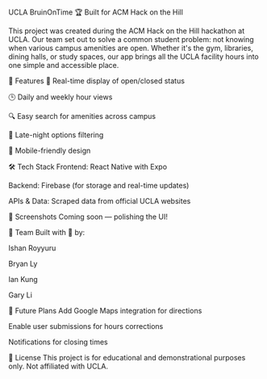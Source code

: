 UCLA BruinOnTime
🏆 Built for ACM Hack on the Hill

This project was created during the ACM Hack on the Hill hackathon at UCLA. Our team set out to solve a common student problem: not knowing when various campus amenities are open. Whether it's the gym, libraries, dining halls, or study spaces, our app brings all the UCLA facility hours into one simple and accessible place.

🚀 Features
📍 Real-time display of open/closed status

🕒 Daily and weekly hour views

🔍 Easy search for amenities across campus

🌙 Late-night options filtering

📱 Mobile-friendly design

🛠 Tech Stack
Frontend: React Native with Expo

Backend: Firebase (for storage and real-time updates)

APIs & Data: Scraped data from official UCLA websites

📸 Screenshots
Coming soon — polishing the UI!

👥 Team
Built with 💙 by:

Ishan Royyuru

Bryan Ly

Ian Kung

Gary Li

📌 Future Plans
Add Google Maps integration for directions

Enable user submissions for hours corrections

Notifications for closing times

📝 License
This project is for educational and demonstrational purposes only. Not affiliated with UCLA.
